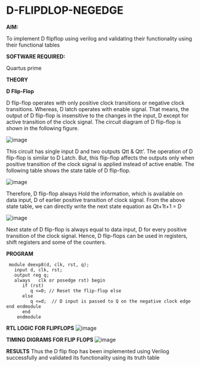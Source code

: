 # D-FLIPDLOP-NEGEDGE

**AIM:**

To implement  D flipflop using verilog and validating their functionality using their functional tables

**SOFTWARE REQUIRED:**

Quartus prime

**THEORY**

**D Flip-Flop**

D flip-flop operates with only positive clock transitions or negative clock transitions. Whereas, D latch operates with enable signal. That means, the output of D flip-flop is insensitive to the changes in the input, D except for active transition of the clock signal. The circuit diagram of D flip-flop is shown in the following figure.

![image](https://github.com/naavaneetha/D-FLIPDLOP-NEGEDGE/assets/154305477/48c81fe8-bc3f-40e7-95e2-519fc155ad51)

This circuit has single input D and two outputs Qtt & Qtt’. The operation of D flip-flop is similar to D Latch. But, this flip-flop affects the outputs only when positive transition of the clock signal is applied instead of active enable. The following table shows the state table of D flip-flop.

![image](https://github.com/naavaneetha/D-FLIPDLOP-NEGEDGE/assets/154305477/e5f3fda7-68ec-4a3a-a0a4-cf6f9cc4ab55)

Therefore, D flip-flop always Hold the information, which is available on data input, D of earlier positive transition of clock signal. From the above state table, we can directly write the next state equation as Qt+1t+1 = D

![image](https://github.com/naavaneetha/D-FLIPDLOP-NEGEDGE/assets/154305477/8592c0d8-2917-4142-91b9-d6c30dd891d2)

Next state of D flip-flop is always equal to data input, D for every positive transition of the clock signal. Hence, D flip-flops can be used in registers, shift registers and some of the counters.



**PROGRAM**
````
 module deexp8(d, clk, rst, q);
   input d, clk, rst;
   output reg q;
   always   clk or posedge rst) begin
      if (rst)
         q <=0; // Reset the flip-flop else
      else
         q <=d;  // D input is passed to Q on the negative clock edge end endmodule
      end
    endmodule
```````


**RTL LOGIC FOR FLIPFLOPS**
![image](https://github.com/user-attachments/assets/2370253a-e23f-4ce5-999d-70e3a68c656b)



**TIMING DIGRAMS FOR FLIP FLOPS**
![image](https://github.com/user-attachments/assets/257b757f-1290-49e5-9eff-f0474f0b3a9b)


**RESULTS**
Thus the D flip flop has been implemented using Verilog successfully and validated its functionality using its truth table
